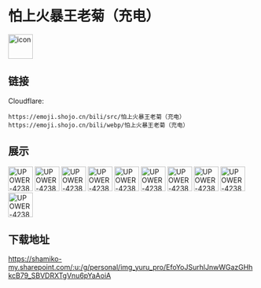 # 怕上火暴王老菊（充电）
<img src="https://emoji.shojo.cn/bili/src/怕上火暴王老菊（充电）/icon.png" width="50" height="50" alt="icon">

## 链接
Cloudflare:
```
https://emoji.shojo.cn/bili/src/怕上火暴王老菊（充电）
https://emoji.shojo.cn/bili/webp/怕上火暴王老菊（充电）
```
## 展示
<img src="https://emoji.shojo.cn/bili/src/怕上火暴王老菊（充电）/UPOWER-423895-mua.png" width="50" height="50" alt="UPOWER-423895-mua">
<img src="https://emoji.shojo.cn/bili/src/怕上火暴王老菊（充电）/UPOWER-423895-惊了.png" width="50" height="50" alt="UPOWER-423895-惊了">
<img src="https://emoji.shojo.cn/bili/src/怕上火暴王老菊（充电）/UPOWER-423895-看呆.png" width="50" height="50" alt="UPOWER-423895-看呆">
<img src="https://emoji.shojo.cn/bili/src/怕上火暴王老菊（充电）/UPOWER-423895-你说呢.png" width="50" height="50" alt="UPOWER-423895-你说呢">
<img src="https://emoji.shojo.cn/bili/src/怕上火暴王老菊（充电）/UPOWER-423895-哦哟.png" width="50" height="50" alt="UPOWER-423895-哦哟">
<img src="https://emoji.shojo.cn/bili/src/怕上火暴王老菊（充电）/UPOWER-423895-顺从.png" width="50" height="50" alt="UPOWER-423895-顺从">
<img src="https://emoji.shojo.cn/bili/src/怕上火暴王老菊（充电）/UPOWER-423895-哇哦.png" width="50" height="50" alt="UPOWER-423895-哇哦">
<img src="https://emoji.shojo.cn/bili/src/怕上火暴王老菊（充电）/UPOWER-423895-呀.png" width="50" height="50" alt="UPOWER-423895-呀">
<img src="https://emoji.shojo.cn/bili/src/怕上火暴王老菊（充电）/UPOWER-423895-扬唇一笑.png" width="50" height="50" alt="UPOWER-423895-扬唇一笑">
<img src="https://emoji.shojo.cn/bili/src/怕上火暴王老菊（充电）/UPOWER-423895-吔.png" width="50" height="50" alt="UPOWER-423895-吔">

## 下载地址

https://shamiko-my.sharepoint.com/:u:/g/personal/img_yuru_pro/EfoYoJSurhlJnwWGazGHhkcB79_SBVDRXTgVnu6pYaAoiA